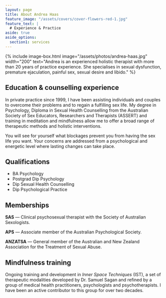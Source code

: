 ```yaml
---
layout: page
title: About Andrea Haas
feature_image: "/assets/covers/cover-flowers-red-1.jpg"
feature_text: |
  # Experience & Practice
aside: true
aside_options:
  section1: services
---
```


{% include image-box.html image="/assets/photos/andrea-haas.jpg" width="200" text="Andrea is an experienced holistic therapist with more than 20 years of practice experience. She specialises in sexual dysfunction, premature ejaculation, painful sex, sexual desire and libido." %}

## Education & counselling experience

In private practice since 1999, I have been assisting individuals and couples to overcome their problems and to regain a fulfilling sex life. My degree in Psychology, Diploma in Sexual Health Counselling from the Australian Society of Sex Educators, Researchers and Therapists (ASSERT) and training in meditation and mindfulness allow me to offer a broad range of therapeutic methods and holistic interventions.

You will see for yourself what blockages prevent you from having the sex life you want. Your concerns are addressed from a psychological and energetic level where lasting changes can take place.

## Qualifications

- BA Psychology
- Postgrad Dip Psychology
- Dip Sexual Health Counselling
- Dip Psychological Practice

## Memberships

**SAS** — Clinical psychosexual therapist with the Society of Australian Sexologists.

**APS** — Associate member of the Australian Psychological Society.

**ANZATSA** — General member of the Australian and New Zealand Association for the Treatment of Sexual Abuse.

## Mindfulness training

Ongoing training and development in _Inner Space Techniques_ (IST), a set of therapeutic modalities developed by Dr. Samuel Sagan and refined by a group of medical health practitioners, psychologists and psychotherapists. I have been an active contributor to this group for over two decades.
